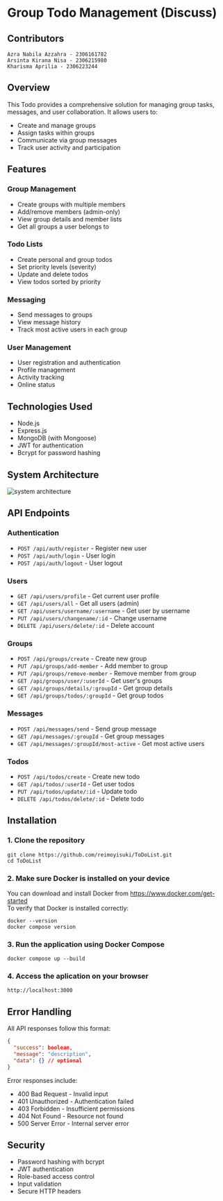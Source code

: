 # Group Todo Management (Discuss)

##
## Contributors
```
Azra Nabila Azzahra - 2306161782
Arsinta Kirana Nisa - 2306215980
Kharisma Aprilia - 2306223244
```

## Overview

This Todo provides a comprehensive solution for managing group tasks, messages, and user collaboration. It allows users to:

- Create and manage groups
- Assign tasks within groups
- Communicate via group messages
- Track user activity and participation

## Features

### Group Management
- Create groups with multiple members
- Add/remove members (admin-only)
- View group details and member lists
- Get all groups a user belongs to

### Todo Lists
- Create personal and group todos
- Set priority levels (severity)
- Update and delete todos
- View todos sorted by priority

### Messaging
- Send messages to groups
- View message history
- Track most active users in each group

### User Management
- User registration and authentication
- Profile management
- Activity tracking
- Online status

## Technologies Used

- Node.js
- Express.js
- MongoDB (with Mongoose)
- JWT for authentication
- Bcrypt for password hashing

## System Architecture

![system architecture](https://hackmd.io/_uploads/S1mDjn7Xlx.png)

## API Endpoints

### Authentication
- `POST /api/auth/register` - Register new user
- `POST /api/auth/login` - User login
- `POST /api/auth/logout` - User logout

### Users
- `GET /api/users/profile` - Get current user profile
- `GET /api/users/all` - Get all users (admin)
- `GET /api/users/username/:username` - Get user by username
- `PUT /api/users/changename/:id` - Change username
- `DELETE /api/users/delete/:id` - Delete account

### Groups
- `POST /api/groups/create` - Create new group
- `PUT /api/groups/add-member` - Add member to group
- `PUT /api/groups/remove-member` - Remove member from group
- `GET /api/groups/user/:userId` - Get user's groups
- `GET /api/groups/details/:groupId` - Get group details
- `GET /api/groups/todos/:groupId` - Get group todos

### Messages
- `POST /api/messages/send` - Send group message
- `GET /api/messages/:groupId` - Get group messages
- `GET /api/messages/:groupId/most-active` - Get most active users

### Todos
- `POST /api/todos/create` - Create new todo
- `GET /api/todos/:userId` - Get user todos
- `PUT /api/todos/update/:id` - Update todo
- `DELETE /api/todos/delete/:id` - Delete todo

## Installation

### 1. Clone the repository
   ```
   git clone https://github.com/reimoyisuki/ToDoList.git
   cd ToDoList
   ```
### 2. Make sure Docker is installed on your device <br>
   You can download and install Docker from https://www.docker.com/get-started <br>
   To verify that Docker is installed correctly:
   ```
   docker --version
   docker compose version
   ```
### 3. Run the application using Docker Compose
   ```
   docker compose up --build
   ```
### 4. Access the aplication on your browser
   ```
   http://localhost:3000
   ```
## Error Handling

All API responses follow this format:
```json
{
  "success": boolean,
  "message": "description",
  "data": {} // optional
}
```

Error responses include:
- 400 Bad Request - Invalid input
- 401 Unauthorized - Authentication failed
- 403 Forbidden - Insufficient permissions
- 404 Not Found - Resource not found
- 500 Server Error - Internal server error

## Security

- Password hashing with bcrypt
- JWT authentication
- Role-based access control
- Input validation
- Secure HTTP headers
